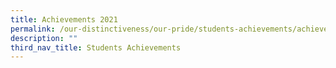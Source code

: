 ```yaml
---
title: Achievements 2021
permalink: /our-distinctiveness/our-pride/students-achievements/achievements-2021/
description: ""
third_nav_title: Students Achievements
---
```

